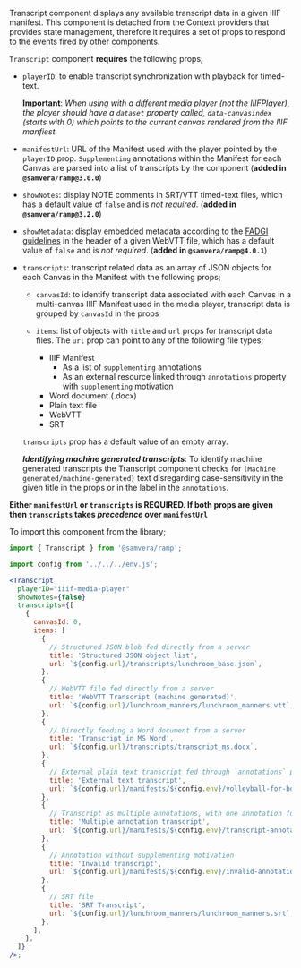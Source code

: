 Transcript component displays any available transcript data in a given IIIF manifest. This component is detached from the Context providers that provides state management, therefore it requires a set of props to respond to the events fired by other components.

`Transcript` component **requires** the following props;

- `playerID`: to enable transcript synchronization with playback for timed-text.

   **Important**: _When using with a different media player (not the IIIFPlayer), the player should have a `dataset` property called, `data-canvasindex` (starts with 0) which points to the current canvas rendered from the IIIF manfiest._
- `manifestUrl`: URL of the Manifest used with the player pointed by the `playerID` prop. `Supplementing` annotations within the Manifest for each Canvas are parsed into a list of transcripts by the component (**added in `@samvera/ramp@3.0.0`**) 
- `showNotes`: display NOTE comments in SRT/VTT timed-text files, which has a default value of `false` and is _not required_. (**added in `@samvera/ramp@3.2.0`**)
- `showMetadata`: display embedded metadata according to the [FADGI guidelines](https://www.digitizationguidelines.gov/guidelines/FADGI_WebVTT_embed_guidelines_v0.1_2024-04-18.pdf) in the header of a given WebVTT file, which has a default value of `false` and is _not required_. (**added in `@samvera/ramp@4.0.1`**)
- `transcripts`: transcript related data as an array of JSON objects for each Canvas in the Manifest with the following props;

   - `canvasId`: to identify transcript data associated with each Canvas in a multi-canvas IIIF Manifest used in the media player, transcript data is grouped by `canvasId` in the props
   - `items`: list of objects with `title` and `url` props for transcript data files. The `url` prop can point to any of the following file types;

     - IIIF Manifest
       - As a list of `supplementing` annotations
       - As an external resource linked through `annotations` property with `supplementing` motivation
     - Word document (.docx)
     - Plain text file
     - WebVTT
     - SRT
    
    `transcripts` prop has a default value of an empty array.

     **_Identifying machine generated transcripts_**: To identify machine generated transcripts the Transcript component checks for `(Machine generated/machine-generated)` text disregarding case-sensitivity in the given title in the props or in the label in the `annotations`.

__Either `manifestUrl` or `transcripts` is REQUIRED. If both props are given then `transcripts` takes *precedence* over `manifestUrl`__

To import this component from the library;
```js static
import { Transcript } from '@samvera/ramp';
```

```jsx inside Markdown
import config from '../../../env.js';

<Transcript
  playerID="iiif-media-player"
  showNotes={false}
  transcripts={[
    {
      canvasId: 0,
      items: [
        {
          // Structured JSON blob fed directly from a server
          title: 'Structured JSON object list',
          url: `${config.url}/transcripts/lunchroom_base.json`,
        },
        {
          // WebVTT file fed directly from a server
          title: 'WebVTT Transcript (machine generated)',
          url: `${config.url}/lunchroom_manners/lunchroom_manners.vtt`,
        },
        {
          // Directly feeding a Word document from a server
          title: 'Transcript in MS Word',
          url: `${config.url}/transcripts/transcript_ms.docx`,
        },
        {
          // External plain text transcript fed through `annotations` prop in a IIIF manifest
          title: 'External text transcript',
          url: `${config.url}/manifests/${config.env}/volleyball-for-boys.json`, // URL of the manifest
        },
        {
          // Transcript as multiple annotations, with one annotation for each transcript fragment
          title: 'Multiple annotation transcript',
          url: `${config.url}/manifests/${config.env}/transcript-annotation.json`, // URL of the manifest
        },
        {
          // Annotation without supplementing motivation
          title: 'Invalid transcript',
          url: `${config.url}/manifests/${config.env}/invalid-annotation.json`, // URL of the manifest
        },
        {
          // SRT file
          title: 'SRT Transcript',
          url: `${config.url}/lunchroom_manners/lunchroom_manners.srt`,
        },
      ],
    },
  ]}
/>;
```
